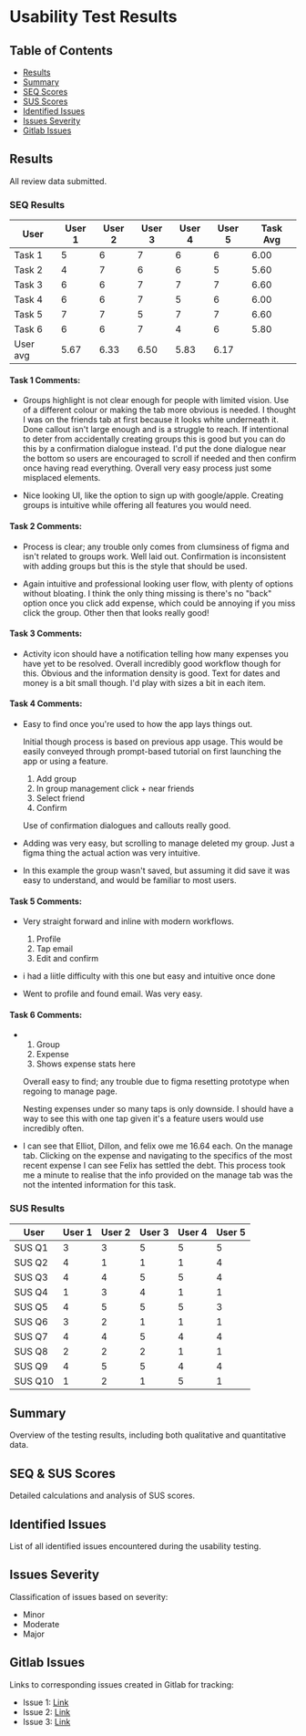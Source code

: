# Usability Test Results

## Table of Contents
- [Results](#results)
- [Summary](#summary)
- [SEQ Scores](#seq-scores)
- [SUS Scores](#sus-scores)
- [Identified Issues](#identified-issues)
- [Issues Severity](#issues-severity)
- [Gitlab Issues](#gitlab-issues)

## Results
All review data submitted.

### SEQ Results

| User | User 1  | User 2 | User 3 | User 4 | User 5 | Task Avg |
| ----------- | ----------- | ----------- | ----------- | ----------- |----------- | ----------- |
| Task 1 | 5 | 6 | 7 | 6 | 6 | 6.00 |
| Task 2 | 4 | 7 | 6 | 6 | 5 | 5.60 |
| Task 3 | 6 | 6 | 7 | 7 | 7 | 6.60 |
| Task 4 | 6 | 6 | 7 | 5 | 6 | 6.00 |
| Task 5 | 7 | 7 | 5 | 7 | 7 | 6.60 |
| Task 6 | 6 | 6 | 7 | 4 | 6 | 5.80 |
| User avg | 5.67 | 6.33 | 6.50 | 5.83 | 6.17 |      |

#### Task 1 Comments:

- Groups highlight is not clear enough for people with limited vision. Use of a different colour or making the tab more obvious is needed. I thought I was on the friends tab at first because it looks white underneath it.
Done callout isn't large enough and is a struggle to reach. If intentional to deter from accidentally creating groups this is good but you can do this by a confirmation dialogue instead. I'd put the done dialogue near the bottom so users are encouraged to scroll if needed and then confirm once having read everything.
Overall very easy process just some misplaced elements.

- Nice looking UI, like the option to sign up with google/apple. Creating groups is intuitive while offering all features you would need.

#### Task 2 Comments:

- Process is clear; any trouble only comes from clumsiness of figma and isn't related to groups work. Well laid out. Confirmation is inconsistent with adding groups but this is the style that should be used.

- Again intuitive and professional looking user flow, with plenty of options without bloating. I think the only thing missing is there's no "back" option once you click add expense, which could be annoying if you miss click the group. Other then that looks really good!

#### Task 3 Comments:

- Activity icon should have a notification telling how many expenses you have yet to be resolved.
Overall incredibly good workflow though for this. Obvious and the information density is good. Text for dates and money is a bit small though. I'd play with sizes a bit in each item.

#### Task 4 Comments:

- Easy to find once you're used to how the app lays things out.

    Initial though process is based on previous app usage. This would be easily conveyed through prompt-based tutorial on first launching the app or using a feature.

    1) Add group
    2) In group management click + near friends
    3) Select friend
    4) Confirm

    Use of confirmation dialogues and callouts really good.

- Adding was very easy, but scrolling to manage deleted my group. Just a figma thing the actual action was very intuitive.

- In this example the group wasn't saved, but assuming it did save it was easy to understand, and would be familiar to most users.

#### Task 5 Comments:

- Very straight forward and inline with modern workflows.

    1) Profile
    2) Tap email
    3) Edit and confirm

- i had a liitle difficulty with this one but easy and intuitive once done

- Went to profile and found email. Was very easy.

#### Task 6 Comments:

- 1) Group
    2) Expense
    3) Shows expense stats here

    Overall easy to find; any trouble due to figma resetting prototype when regoing to manage page.

    Nesting expenses under so many taps is only downside. I should have a way to see this with one tap given it's a feature users would use incredibly often.

- I can see that Elliot, Dillon, and felix owe me 16.64 each. On the manage tab. Clicking on the expense and navigating to the specifics of the most recent expense I can see Felix has settled the debt. This process took me a minute to realise that the info provided on the manage tab was the not the intented information for this task.


### SUS Results

| User | User 1  | User 2 | User 3 | User 4 | User 5 | 
| ----------- | ----------- | ----------- | ----------- | ----------- |----------- | 
| SUS Q1 | 3 | 3 | 5 | 5 | 5 |  
| SUS Q2 | 4 | 1 | 1 | 1 | 4 |  
| SUS Q3 | 4 | 4 | 5 | 5 | 4 |  
| SUS Q4 | 1 | 3 | 4 | 1 | 1 |  
| SUS Q5 | 4 | 5 | 5 | 5 | 3 |  
| SUS Q6 | 3 | 2 | 1 | 1 | 1 |  
| SUS Q7 | 4 | 4 | 5 | 4 | 4 |  
| SUS Q8 | 2 | 2 | 2 | 1 | 1 |  
| SUS Q9 | 4 | 5 | 5 | 4 | 4 |  
| SUS Q10 | 1 | 2 | 1 | 5 | 1 |  





## Summary
Overview of the testing results, including both qualitative and quantitative data.

## SEQ & SUS Scores
Detailed calculations and analysis of SUS scores.

## Identified Issues
List of all identified issues encountered during the usability testing.

## Issues Severity
Classification of issues based on severity:
- Minor
- Moderate
- Major

## Gitlab Issues
Links to corresponding issues created in Gitlab for tracking:
- Issue 1: [Link](#)
- Issue 2: [Link](#)
- Issue 3: [Link](#)
